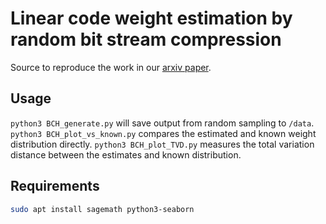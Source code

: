 # Linear code weight estimation by random bit stream compression

Source to reproduce the work in our [arxiv paper](https://arxiv.org/abs/1806.02099).

## Usage

`python3 BCH_generate.py` will save output from random sampling to `/data`.
`python3 BCH_plot_vs_known.py` compares the estimated and known weight distribution directly.
`python3 BCH_plot_TVD.py` measures the total variation distance between the estimates and known distribution.


## Requirements

```bash
sudo apt install sagemath python3-seaborn
```
